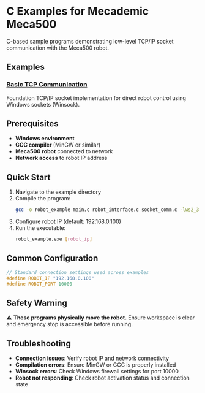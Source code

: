 # C Examples for Mecademic Meca500

C-based sample programs demonstrating low-level TCP/IP socket communication with the Meca500 robot.

## Examples

### [Basic TCP Communication](./Basic-TCP-Communication/)
Foundation TCP/IP socket implementation for direct robot control using Windows sockets (Winsock).

## Prerequisites

- **Windows environment**
- **GCC compiler** (MinGW or similar)
- **Meca500 robot** connected to network
- **Network access** to robot IP address

## Quick Start

1. Navigate to the example directory
2. Compile the program:
   ```bash
   gcc -o robot_example main.c robot_interface.c socket_comm.c -lws2_32
   ```
3. Configure robot IP (default: 192.168.0.100)
4. Run the executable:
   ```bash
   robot_example.exe [robot_ip]
   ```

## Common Configuration

```c
// Standard connection settings used across examples
#define ROBOT_IP "192.168.0.100"
#define ROBOT_PORT 10000
```

## Safety Warning

⚠️ **These programs physically move the robot.** Ensure workspace is clear and emergency stop is accessible before running.

## Troubleshooting

- **Connection issues**: Verify robot IP and network connectivity
- **Compilation errors**: Ensure MinGW or GCC is properly installed
- **Winsock errors**: Check Windows firewall settings for port 10000
- **Robot not responding**: Check robot activation status and connection state